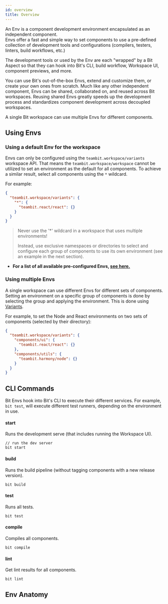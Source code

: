 ```yaml
---
id: overview
title: Overview
---
```


An Env is a component development environment encapsulated as an independent component.  
Envs offer a fast and simple way to set components to use a pre-defined collection of development tools and configurations (compilers, testers, linters, build workflows, etc.)

The development tools or used by the Env are each "wrapped" by a Bit Aspect so that they can hook into Bit's CLI, build workflow, Workspace UI, component previews, and more.

You can use Bit's out-of-the-box Envs, extend and customize them, or create your own ones from scratch.
Much like any other independent component, Envs can be shared, collaborated on, and reused across Bit workspaces.
Reusing shared Envs greatly speeds up the development process and standardizes component development across decoupled workspaces.

A single Bit workspace can use multiple Envs for different components.

## Using Envs

### Using a default Env for the workspace

Envs can only be configured using the `teambit.workspace/variants` workspace API. That means the `teambit.workspace/workspace` cannot be utilized to set an environment as the default for all components. To achieve a similar result, select all components using the `*` wildcard.

For example:

```json
{
  "teambit.workspace/variants": {
    "*": {
      "teambit.react/react": {}
    }
  }
}
```

> <p style={{ color: '#c31313' }}>Never use the '*' wildcard in a workspace that uses multiple environments!</p>
> Instead, use exclusive namespaces or directories to select and configure each group of components to use its own environment
> (see an example in the next section).

- **For a list of all available pre-configured Envs, [see here.](/pre-configured-envs)**

### Using multiple Envs

A single workspace can use different Envs for different sets of components. Setting an environment on a specific group of components is done by selecting the group and applying the environment. This is done using [Variants](../workspace/variants.md).

For example, to set the Node and React environments on two sets of components (selected by their directory):

```json
{
  "teambit.workspace/variants": {
    "components/ui": {
      "teambit.react/react": {}
    },
    "components/utils": {
      "teambit.harmony/node": {}
    }
  }
}
```

## CLI Commands

Bit Envs hook into Bit's CLI to execute their different services. For example, `bit test`, will execute different test runners, depending on the environment in use.

#### start

Runs the development serve (that includes running the Workspace UI).

```shell
// run the dev server
bit start
```

#### build

Runs the build pipeline (without tagging components with a new release version).

```shell
bit build
```

#### test

Runs all tests.

```shell
bit test
```

#### compile

Compiles all components.

```shell
bit compile
```

#### lint

Get lint results for all components.

```shell
bit lint
```

## Env Anatomy
